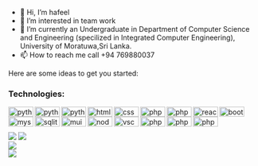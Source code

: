 

- 👋 Hi, I’m hafeel
- 👀 I’m interested in team work
- 🌱 I’m currently an Undergraduate in Department of Computer Science and Engineering (specilized in Integrated Computer Engineering), University of Moratuwa,Sri Lanka.
- 📫 How to reach me call  +94 769880037
<!---
**hafeelnm19/hafeelnm19** is a ✨ _special_ ✨ repository because its `README.md` (this file) appears on your GitHub profile.
--->
Here are some ideas to get you started:



### Technologies:
<img align="left" alt="python" width="50px" height="20px" src="https://img.shields.io/badge/Python-FFD43B?style=for-the-badge&logo=python&logoColor=blue" />
<img align="left" alt="python" width="50px" height="20px" src="https://img.shields.io/badge/C-00599C?style=for-the-badge&logo=c&logoColor=white" />
<img align="left" alt="python" width="50px" height="20px" src="https://img.shields.io/badge/C%2B%2B-00599C?style=for-the-badge&logo=c%2B%2B&logoColor=white" />
<img align="left" alt="html" width="50px" height="20px" src="https://img.shields.io/badge/HTML5-E34F26?style=for-the-badge&logo=html5&logoColor=white" />
<img align="left" alt="css" width="50px" height="20px" src="https://img.shields.io/badge/CSS3-1572B6?style=for-the-badge&logo=css3&logoColor=white" />
<img align="left" alt="php" width="50px" height="20px" src="https://img.shields.io/badge/PHP-777BB4?style=for-the-badge&logo=php&logoColor=white" />
<img align="left" alt="php" width="50px" height="20px" src="https://img.shields.io/badge/Flask-000000?style=for-the-badge&logo=flask&logoColor=white" />
<img align="left" alt="react" width="50px" height="20px"  src="https://img.shields.io/badge/React-20232A?style=for-the-badge&logo=react&logoColor=61DAFB" />
<img align="left" alt="bootstrap" width="50px" height="20px"  src="https://img.shields.io/badge/Bootstrap-563D7C?style=for-the-badge&logo=bootstrap&logoColor=white" />
<img align="left"  alt="mysql" width="50px" height="20px"  src="https://img.shields.io/badge/MySQL-005C84?style=for-the-badge&logo=mysql&logoColor=white" />
<img align="left"  alt="sqlite" width="50px" height="20px"  src="https://img.shields.io/badge/SQLite-07405E?style=for-the-badge&logo=sqlite&logoColor=white" />
<img align="left"  alt="mui" width="50px" height="20px"  src="https://img.shields.io/badge/Pandas-2C2D72?style=for-the-badge&logo=pandas&logoColor=white" />
<img align="left"  alt="node js" width="50px" height="20px"  src="https://img.shields.io/badge/Node.js-339933?style=for-the-badge&logo=nodedotjs&logoColor=white" />
<img align="left"  alt="vscode" width="50px" height="20px"  src="https://img.shields.io/badge/VSCode-0078D4?style=for-the-badge&logo=visual%20studio%20code&logoColor=white" />
<img align="left" alt="php" width="50px" height="20px" src="https://img.shields.io/badge/Colab-F9AB00?style=for-the-badge&logo=googlecolab&color=525252" />
<img align="left" alt="php" width="50px" height="20px" src="https://img.shields.io/badge/Arduino_IDE-00979D?style=for-the-badge&logo=arduino&logoColor=white" />
<img align="left" alt="php" width="50px" height="20px" src="https://img.shields.io/badge/Eclipse-2C2255?style=for-the-badge&logo=eclipse&logoColor=white" />



<br/>
<br/>


<br />

<img src="https://github-readme-stats.vercel.app/api?username=hafeelnm19" />

<img src="https://github-readme-stats.vercel.app/api/top-langs/?username=hafeelnm19" />
<br/>
<img src="https://github-readme-streak-stats.herokuapp.com/?user=hafeelnm19" />

<br/>
<img src="https://github-profile-trophy.vercel.app/?username=hafeelnm19" />
	
